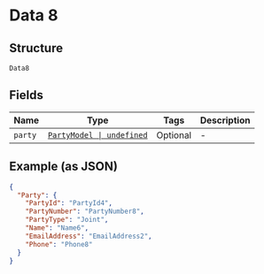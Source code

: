 
# Data 8

## Structure

`Data8`

## Fields

| Name | Type | Tags | Description |
|  --- | --- | --- | --- |
| `party` | [`PartyModel \| undefined`](../../doc/models/party-model.md) | Optional | - |

## Example (as JSON)

```json
{
  "Party": {
    "PartyId": "PartyId4",
    "PartyNumber": "PartyNumber8",
    "PartyType": "Joint",
    "Name": "Name6",
    "EmailAddress": "EmailAddress2",
    "Phone": "Phone8"
  }
}
```


